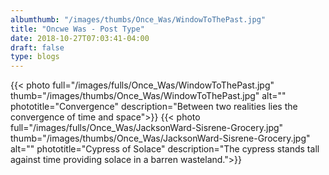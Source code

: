 ```yaml
---
albumthumb: "/images/thumbs/Once_Was/WindowToThePast.jpg"
title: "Oncwe Was - Post Type"
date: 2018-10-27T07:03:41-04:00
draft: false
type: blogs
---
```

{{< photo full="/images/fulls/Once_Was/WindowToThePast.jpg" thumb="/images/thumbs/Once_Was/WindowToThePast.jpg" alt="" phototitle="Convergence" description="Between two realities lies the convergence of time and space">}}
{{< photo full="/images/fulls/Once_Was/JacksonWard-Sisrene-Grocery.jpg" thumb="/images/thumbs/Once_Was/JacksonWard-Sisrene-Grocery.jpg" alt="" phototitle="Cypress of Solace" description="The cypress stands tall against time providing solace in a barren wasteland.">}}